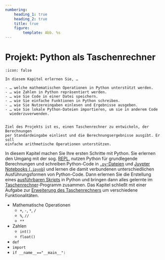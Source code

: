 ```yaml
---
numbering:
    heading_1: true
    heading_2: true
    title: true
    figure:
        template: Abb. %s
---
```


# Projekt: Python als Taschenrechner

```{caution} 🎓 Lernziele
:icon: false

In diesem Kapitel erlernen Sie, …

- … welche mathematischen Operationen in Python unterstützt werden.
- … wie Zahlen in Python repräsentiert werden.
- … wie Sie Code in einer Datei speichern.
- … wie Sie einfache Funktionen in Python schreiben.
- … wie Sie Nutzereingaben einlesen und Ergebnisse ausgeben.
- … wie Sie lokale Python-Dateien importieren, um sie in anderem Code
  wiederzuverwenden.

```

```{note} Projektziel

Ziel des Projekts ist es, einen Taschenrechner zu entwickeln, der Berechnungen
per Standardeingabe einliest und die Berechnungsergebnisse ausgibt. Er soll
einfache arithmetische Operationen unterstützen.

```

In diesem Kapitel machen Sie Ihre ersten Schritte mit Python. Sie erlernen den
Umgang mit der sog. [REPL](./010-Python_REPL.md), nutzen Python für
grundlegende Berechnungen und schreiben Python-Code in
[`.py`-Dateien](./030-Python_Code_Dateien.md) und [Juypter Notebooks
(`.ipynb`)](./040-Jupyter_Notebooks.md) und lernen die damit verbundenen
unterschiedlichen Ausführungsformen von Python-Code. Dann erlernen Sie die
Erstellung eines [ausführbaren Skripts](./050-Ausführbare_Skripte.md) in Python
und bringen dann alles gelernte im
[Taschenrechner](./060-Taschenrechner.md)-Programm zusammen. Das Kapitel
schließt mit einer Aufgabe zur [Erweiterung des
Taschenrechners](./070-Aufgabe_Erweiterung.md) um verschiedene
Funktionalitäten.

- Mathematische Operationen
    - `+`, `-`, `*`, `/`
    - `%`, `//`
    - `**`
- Zahlen
    - `int()`
    - `float()`
- `def`
- `import`
- `if __name__=="__main__":`

